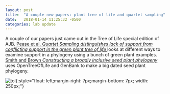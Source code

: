 ```yaml
---
layout: post
title:  "A couple new papers: plant tree of life and quartet sampling"
date:   2018-01-14 11:25:32 -0500
categories: lab update
---
```

A couple of our papers just came out in the Tree of Life special edition of AJB. [Pease et al. *Quartet Sampling distinguishes lack of support from conflicting support in the green plant tree of life* ](http://onlinelibrary.wiley.com/doi/10.1002/ajb2.1016/abstract) looks at different ways to examine support in a phylogeny using a bunch of green plant examples. [Smith and Brown *Constructing a broadly inclusive seed plant phylogeny*](http://onlinelibrary.wiley.com/doi/10.1002/ajb2.1019/abstract) uses OpenTreeOfLife and GenBank to make a big dated seed plant phylogeny.

![tol](https://pbs.twimg.com/media/DWAXbdGWsAAn5R0.jpg:large){:style="float: left;margin-right: 7px;margin-bottom: 7px; width: 250px;"}
